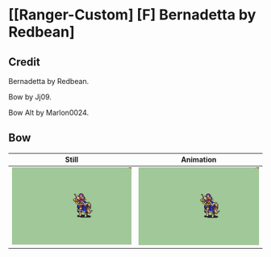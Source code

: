 # [\[Ranger-Custom\] \[F\] Bernadetta by Redbean]

## Credit

Bernadetta by Redbean.

Bow by Jj09.

Bow Alt by Marlon0024.
	
## Bow

| Still | Animation |
| :---: | :-------: |
| ![Bow still](./Bow_000.png) | ![Bow animation](./Bow.gif) |

